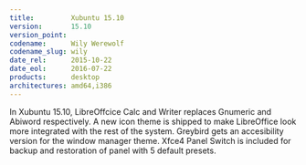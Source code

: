 ```yaml
---
title:         Xubuntu 15.10
version:       15.10
version_point:
codename:      Wily Werewolf
codename_slug: wily
date_rel:      2015-10-22
date_eol:      2016-07-22
products:      desktop
architectures: amd64,i386
---
```


In Xubuntu 15.10, LibreOffcice Calc and Writer replaces Gnumeric and Abiword respectively. A new icon theme is shipped to make LibreOffice look more integrated with the rest of the system. Greybird gets an accesibility version for the window manager theme. Xfce4 Panel Switch is included for backup and restoration of panel with 5 default presets.
